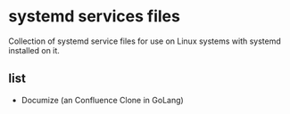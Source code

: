 # systemd services files

Collection of systemd service files for use on Linux systems with systemd installed on it.

## list

- Documize (an Confluence Clone in GoLang)
